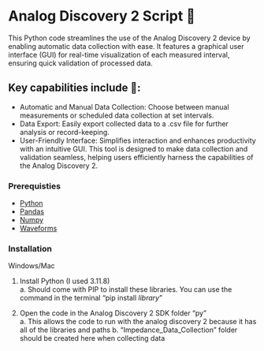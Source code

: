# Analog Discovery 2 Script :seedling:
This Python code streamlines the use of the Analog Discovery 2 device by enabling automatic data collection with ease. It features a graphical user interface (GUI) for real-time visualization of each measured interval, ensuring quick validation of processed data.

## Key capabilities include :rocket::

- Automatic and Manual Data Collection: Choose between manual measurements or scheduled data collection at set intervals.
- Data Export: Easily export collected data to a .csv file for further analysis or record-keeping.
- User-Friendly Interface: Simplifies interaction and enhances productivity with an intuitive GUI.
This tool is designed to make data collection and validation seamless, helping users efficiently harness the capabilities of the Analog Discovery 2.

### Prerequisties 
* [Python](https://pandas.pydata.org/docs/getting_started/install.html)
* [Pandas](https://pandas.pydata.org/docs/getting_started/install.html) 
* [Numpy](https://numpy.org/install/) 
* [Waveforms](https://digilent.com/reference/test-and-measurement/analog-discovery-2/getting-started-guide)

### Installation
Windows/Mac 
1.	Install Python (I used 3.11.8)  
a.	Should come with PIP to install these libraries. You can use the command in the terminal “pip install *library*” 
 
2.	Open the code in the Analog Discovery 2 SDK folder “py”  
   a.	This allows the code to run with the analog discovery 2 because it has all of the libraries and paths 
   b.	“Impedance_Data_Collection” folder should be created here when collecting data 


